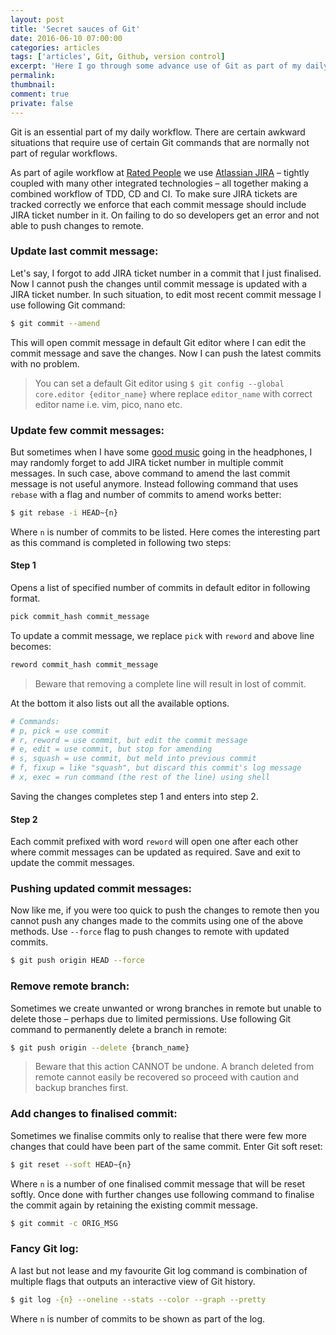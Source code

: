 ```yaml
---
layout: post
title: 'Secret sauces of Git'
date: 2016-06-10 07:00:00
categories: articles
tags: ['articles', Git, Github, version control]
excerpt: 'Here I go through some advance use of Git as part of my daily workflow'
permalink:
thumbnail:
comment: true
private: false
---
```


<p class="lead">Git is an essential part of my daily workflow. There are certain awkward situations that require use of certain Git commands that are normally not part of regular workflows.</p>

As part of agile workflow at [Rated People](http://ratedpeople.com) we use [Atlassian JIRA](http://atlassian.com/jira) – tightly coupled with many other integrated technologies &ndash; all together making a combined workflow of TDD, CD and CI. To make sure JIRA tickets are tracked correctly we enforce that each commit message should include JIRA ticket number in it. On failing to do so developers get an error and not able to push changes to remote.

### Update last commit message:
Let's say, I forgot to add JIRA ticket number in a commit that I just finalised. Now I cannot push the changes until commit message is updated with a JIRA ticket number. In such situation, to edit most recent commit message I use following Git command:

```bash
$ git commit --amend
```

This will open commit message in default Git editor where I can edit the commit message and save the changes. Now I can push the latest commits with no problem.

> You can set a default Git editor using `$ git config --global core.editor {editor_name}` where replace `editor_name` with correct editor name i.e. vim, pico, nano etc.

### Update few commit messages:
But sometimes when I have some [good music](http://soundcloud.com/jabran-rafique) going in the headphones, I may randomly forget to add JIRA ticket number in multiple commit messages. In such case, above command to amend the last commit message is not useful anymore. Instead following command that uses `rebase` with a flag and number of commits to amend works better:

```bash
$ git rebase -i HEAD~{n}
```

Where `n` is number of commits to be listed. Here comes the interesting part as this command is completed in following two steps:

#### Step 1
Opens a list of specified number of commits in default editor in following format.

```bash
pick commit_hash commit_message
```

To update a commit message, we replace `pick` with `reword` and above line becomes:
```bash
reword commit_hash commit_message
```

> Beware that removing a complete line will result in lost of commit.

At the bottom it also lists out all the available options.
```bash
# Commands:
# p, pick = use commit
# r, reword = use commit, but edit the commit message
# e, edit = use commit, but stop for amending
# s, squash = use commit, but meld into previous commit
# f, fixup = like "squash", but discard this commit's log message
# x, exec = run command (the rest of the line) using shell
```

Saving the changes completes step 1 and enters into step 2.

#### Step 2
Each commit prefixed with word `reword` will open one after each other where commit messages can be updated as required. Save and exit to update the commit messages.

### Pushing updated commit messages:
Now like me, if you were too quick to push the changes to remote then you cannot push any changes made to the commits using one of the above methods. Use `--force` flag to push changes to remote with updated commits.

```bash
$ git push origin HEAD --force
```

### Remove remote branch:
Sometimes we create unwanted or wrong branches in remote but unable to delete those &ndash; perhaps due to limited permissions. Use following Git command to permanently delete a branch in remote:

```bash
$ git push origin --delete {branch_name}
```

> Beware that this action CANNOT be undone. A branch deleted from remote cannot easily be recovered so proceed with caution and backup branches first.

### Add changes to finalised commit:
Sometimes we finalise commits only to realise that there were few more changes that could have been part of the same commit. Enter Git soft reset:

```bash
$ git reset --soft HEAD~{n}
```

Where `n` is a number of one finalised commit message that will be reset softly. Once done with further changes use following command to finalise the commit again by retaining the existing commit message.

```bash
$ git commit -c ORIG_MSG
```

### Fancy Git log:
A last but not lease and my favourite Git log command is combination of multiple flags that outputs an interactive view of Git history.

```bash
$ git log -{n} --oneline --stats --color --graph --pretty
```

Where `n` is number of commits to be shown as part of the log.
